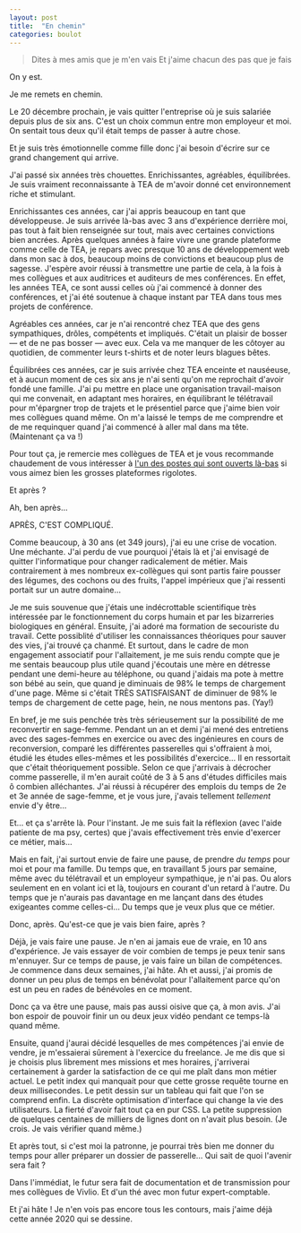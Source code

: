 ```yaml
---
layout: post
title:  "En chemin"
categories: boulot
---
```


> Dites à mes amis que je m'en vais
> Et j'aime chacun des pas que je fais

On y est.

Je me remets en chemin.

Le 20 décembre prochain, je vais quitter l'entreprise où je suis salariée depuis plus de six ans. C'est un choix commun entre mon employeur et moi. On sentait tous deux qu'il était temps de passer à autre chose.

Et je suis très émotionnelle comme fille donc j'ai besoin d'écrire sur ce grand changement qui arrive.

J'ai passé six années très chouettes. Enrichissantes, agréables, équilibrées. Je suis vraiment reconnaissante à TEA de m'avoir donné cet environnement riche et stimulant.

Enrichissantes ces années, car j'ai appris beaucoup en tant que développeuse. Je suis arrivée là-bas avec 3 ans d'expérience derrière moi, pas tout à fait bien renseignée sur tout, mais avec certaines convictions bien ancrées. Après quelques années à faire vivre une grande plateforme comme celle de TEA, je repars avec presque 10 ans de développement web dans mon sac à dos, beaucoup moins de convictions et beaucoup plus de sagesse. J'espère avoir réussi à transmettre une partie de cela, à la fois à mes collègues et aux auditrices et auditeurs de mes conférences. En effet, les années TEA, ce sont aussi celles où j'ai commencé à donner des conférences, et j'ai été soutenue à chaque instant par TEA dans tous mes projets de conférence.

Agréables ces années, car je n'ai rencontré chez TEA que des gens sympathiques, drôles, compétents et impliqués. C'était un plaisir de bosser — et de ne pas bosser — avec eux. Cela va me manquer de les côtoyer au quotidien, de commenter leurs t-shirts et de noter leurs blagues bêtes.

Équilibrées ces années, car je suis arrivée chez TEA enceinte et nauséeuse, et à aucun moment de ces six ans je n'ai senti qu'on me reprochait d'avoir fondé une famille. J'ai pu mettre en place une organisation travail-maison qui me convenait, en adaptant mes horaires, en équilibrant le télétravail pour m'épargner trop de trajets et le présentiel parce que j'aime bien voir mes collègues quand même. On m'a laissé le temps de me comprendre et de me requinquer quand j'ai commencé à aller mal dans ma tête. (Maintenant ça va !)

Pour tout ça, je remercie mes collègues de TEA et je vous recommande chaudement de vous intéresser à [l'un des postes qui sont ouverts là-bas](https://www.vivlio.com/jobs/) si vous aimez bien les grosses plateformes rigolotes.

Et après ?

Ah, ben après…

APRÈS, C'EST COMPLIQUÉ.

Comme beaucoup, à 30 ans (et 349 jours), j'ai eu une crise de vocation. Une méchante. J'ai perdu de vue pourquoi j'étais là et j'ai envisagé de quitter l'informatique pour changer radicalement de métier. Mais contrairement à mes nombreux ex-collègues qui sont partis faire pousser des légumes, des cochons ou des fruits, l'appel impérieux que j'ai ressenti portait sur un autre domaine…

Je me suis souvenue que j'étais une indécrottable scientifique très intéressée par le fonctionnement du corps humain et par les bizarreries biologiques en général. Ensuite, j'ai adoré ma formation de secouriste du travail. Cette possiblité d'utiliser les connaissances théoriques pour sauver des vies, j'ai trouvé ça chanmé. Et surtout, dans le cadre de mon engagement associatif pour l'allaitement, je me suis rendu compte que je me sentais beaucoup plus utile quand j'écoutais une mère en détresse pendant une demi-heure au téléphone, ou quand j'aidais ma pote à mettre son bébé au sein, que quand je diminuais de 98% le temps de chargement d'une page. Même si c'était TRÈS SATISFAISANT de diminuer de 98% le temps de chargement de cette page, hein, ne nous mentons pas. (Yay!)

En bref, je me suis penchée très très sérieusement sur la possibilité de me reconvertir en sage-femme. Pendant un an et demi j'ai mené des entretiens avec des sages-femmes en exercice ou avec des ingénieures en cours de reconversion, comparé les différentes passerelles qui s'offraient à moi, étudié les études elles-mêmes et les possibilités d'exercice… Il en ressortait que c'était théoriquement possible. Selon ce que j'arrivais à décrocher comme passerelle, il m'en aurait coûté de 3 à 5 ans d'études difficiles mais ô combien alléchantes. J'ai réussi à récupérer des emplois du temps de 2e et 3e année de sage-femme, et je vous jure, j'avais tellement *tellement* envie d'y être…

Et… et ça s'arrête là. Pour l'instant.
Je me suis fait la réflexion (avec l'aide patiente de ma psy, certes) que j'avais effectivement très envie d'exercer ce métier, mais…

Mais en fait, j'ai surtout envie de faire une pause, de prendre *du temps* pour moi et pour ma famille. Du temps que, en travaillant 5 jours par semaine, même avec du télétravail et un employeur sympathique, je n'ai pas. Ou alors seulement en en volant ici et là, toujours en courant d'un retard à l'autre. Du temps que je n'aurais pas davantage en me lançant dans des études exigeantes comme celles-ci… Du temps que je veux plus que ce métier.

Donc, après. Qu'est-ce que je vais bien faire, après ?

Déjà, je vais faire une pause. Je n'en ai jamais eue de vraie, en 10 ans d'expérience. Je vais essayer de voir combien de temps je peux tenir sans m'ennuyer.
Sur ce temps de pause, je vais faire un bilan de compétences. Je commence dans deux semaines, j'ai hâte.
Ah et aussi, j'ai promis de donner un peu plus de temps en bénévolat pour l'allaitement parce qu'on est un peu en rades de bénévoles en ce moment.

Donc ça va être une pause, mais pas aussi oisive que ça, à mon avis. J'ai bon espoir de pouvoir finir un ou deux jeux vidéo pendant ce temps-là quand même.

Ensuite, quand j'aurai décidé lesquelles de mes compétences j'ai envie de vendre, je m'essaierai sûrement à l'exercice du freelance. Je me dis que si je choisis plus librement mes missions et mes horaires, j'arriverai certainement à garder la satisfaction de ce qui me plaît dans mon métier actuel. Le petit index qui manquait pour que cette grosse requête tourne en deux millisecondes.  Le petit dessin sur un tableau qui fait que l'on se comprend enfin. La discrète optimisation d'interface qui change la vie des utilisateurs. La fierté d'avoir fait tout ça en pur CSS. La petite suppression de quelques centaines de milliers de lignes dont on n'avait plus besoin. (Je crois. Je vais vérifier quand même.)

Et après tout, si c'est moi la patronne, je pourrai très bien me donner du temps pour aller préparer un dossier de passerelle… Qui sait de quoi l'avenir sera fait ?

Dans l'immédiat, le futur sera fait de documentation et de transmission pour mes collègues de Vivlio. Et d'un thé avec mon futur expert-comptable.

Et j'ai hâte ! Je n'en vois pas encore tous les contours, mais j'aime déjà cette année 2020 qui se dessine.